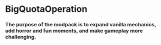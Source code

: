 # BigQuotaOperation
 ### The purpose of the modpack is to expand vanilla mechanics, add horror and fun moments, and make gameplay more challenging.